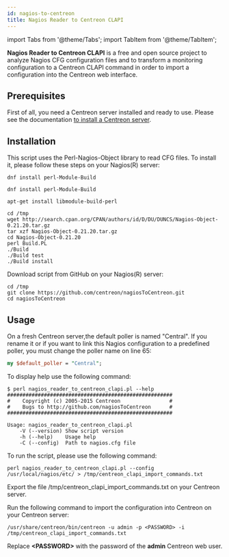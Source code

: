 ```yaml
---
id: nagios-to-centreon
title: Nagios Reader to Centreon CLAPI
---
```

import Tabs from '@theme/Tabs';
import TabItem from '@theme/TabItem';


**Nagios Reader to Centreon CLAPI** is a free and open source project to analyze
Nagios CFG configuration files and to transform a monitoring configuration to
a Centreon CLAPI command in order to import a configuration into the Centreon web
interface.

## Prerequisites

First of all, you need a Centreon server installed and ready to use. Please see
the documentation [to install a Centreon server](../installation/installation-of-a-central-server/using-packages.md).

## Installation

This script uses the Perl-Nagios-Object library to read CFG files. To install it,
please follow these steps on your Nagios(R) server:

<Tabs groupId="sync">
<TabItem value="Alma / RHEL / Oracle Linux 8" label="Alma / RHEL / Oracle Linux 8">

```shell
dnf install perl-Module-Build
```

</TabItem>
<TabItem value="Alma / RHEL / Oracle Linux 9" label="Alma / RHEL / Oracle Linux 9">

```shell
dnf install perl-Module-Build
```

</TabItem>
<TabItem value="Debian 11 & 12" label="Debian 11 & 12">

```shell
apt-get install libmodule-build-perl
```

</TabItem>
</Tabs>

```shell
cd /tmp
wget http://search.cpan.org/CPAN/authors/id/D/DU/DUNCS/Nagios-Object-0.21.20.tar.gz
tar xzf Nagios-Object-0.21.20.tar.gz
cd Nagios-Object-0.21.20
perl Build.PL
./Build
./Build test
./Build install
```

Download script from GitHub on your Nagios(R) server:

```shell
cd /tmp
git clone https://github.com/centreon/nagiosToCentreon.git
cd nagiosToCentreon
```

## Usage

On a fresh Centreon server,the default poller is named "Central". If you rename
it or if you want to link this Nagios configuration to a predefined poller, you
must change the poller name on line 65:

```perl
my $default_poller = "Central";
```

To display help use the following command:

```shell
$ perl nagios_reader_to_centreon_clapi.pl --help
######################################################
#    Copyright (c) 2005-2015 Centreon                #
#    Bugs to http://github.com/nagiosToCentreon      #
######################################################

Usage: nagios_reader_to_centreon_clapi.pl
    -V (--version) Show script version
    -h (--help)    Usage help
    -C (--config)  Path to nagios.cfg file
```

To run the script, please use the following command:

```shell
perl nagios_reader_to_centreon_clapi.pl --config /usr/local/nagios/etc/ > /tmp/centreon_clapi_import_commands.txt
```

Export the file /tmp/centreon\_clapi\_import\_commands.txt on your Centreon
server.

Run the following command to import the configuration into Centreon on your Centreon
server:

```shell
/usr/share/centreon/bin/centreon -u admin -p <PASSWORD> -i /tmp/centreon_clapi_import_commands.txt
```

Replace **\<PASSWORD\>** with the password of the **admin** Centreon web user.
